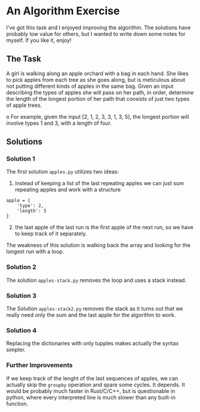 
# An Algorithm Exercise

I've got this task and I enjoyed improving the algorithm. The solutions have probably low value for others, but I wanted to write down some notes for myself. 
If you like it, enjoy!

## The Task
   A girl is walking along an apple orchard with a bag in each hand. She likes to pick apples from each tree as she goes along, but is meticulous about not putting different kinds of apples in the same bag. Given an input describing the types of apples she will pass on her path, in order, determine the length of the longest portion of her path that consists of just two types of apple trees.

o   For example, given the input [2, 1, 2, 3, 3, 1, 3, 5], the longest portion will involve types 1 and 3, with a length of four.


## Solutions


### Solution 1

The first solution `apples.py` utilizes two ideas:

1. instead of keeping a list of the last repeating apples we can just sum repeating apples and work with a structure

```
apple = {
 	'type': 2,
	'length': 5
}
```
2. the last apple of the last run is the first apple of the next run, so we have to keep track of it separately. 

The weakness of this solution is walking back the array and looking for the longest run with a loop.

### Solution 2

The solution `apples-stack.py` removes the loop and uses a stack instead.

### Solution 3

The Solution `apples-stack2.py` removes the stack as it turns out that we really need only the sum and the last apple for the algorithm to work.

### Solution 4

Replacing the dictionaries with only tupples makes actually the syntax simpler.

### Further Improvements

If we keep track of the lenght of the last sequences of apples, we can actually skip the `groupby` operation and spare some cycles.
It depends. It would be probably much faster in Rust/C/C++, but is questionable in python, where every interpreted line is much slower than any built-in function.

 

